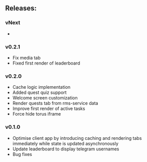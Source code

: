 ## Releases:

### vNext

-

### v0.2.1

- Fix media tab
- Fixed first render of leaderboard

### v0.2.0

- Cache logic implementation
- Added quest quiz support
- Welcome screen customization
- Render quests tab from rms-service data
- Improve first render of active tasks
- Force hide torus iframe

### v0.1.0
- Optimise client app by introducing caching and rendering tabs immediately while state is updated asynchronously
- Update leaderboard to display telegram usernames 
- Bug fixes
